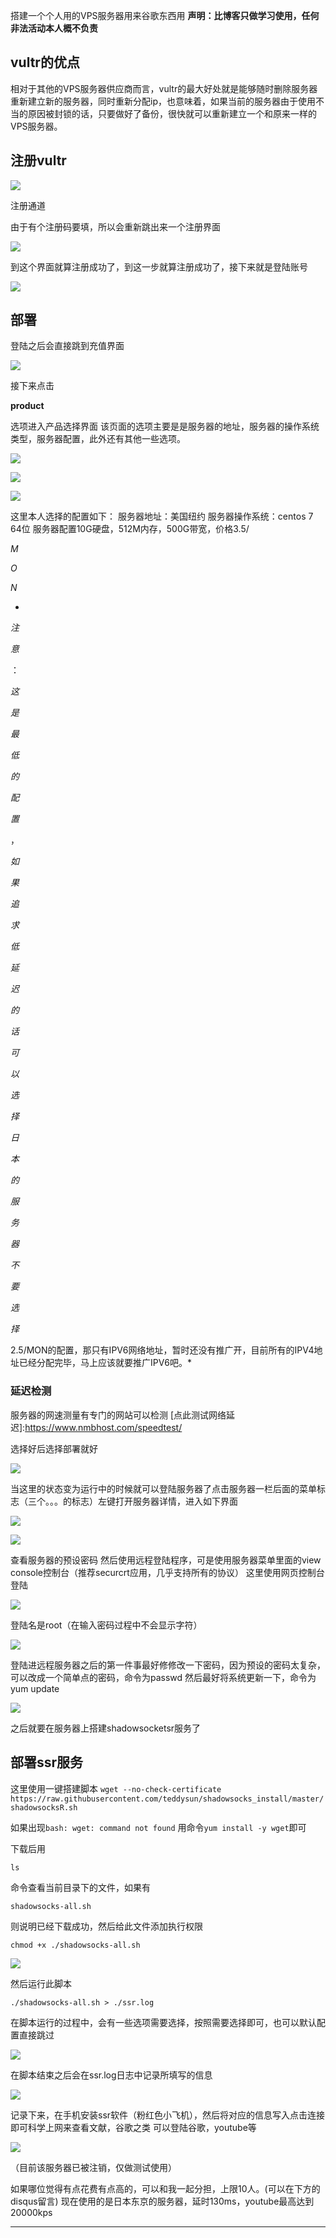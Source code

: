 搭建一个个人用的VPS服务器用来谷歌东西用 **声明：比博客只做学习使用，任何非法活动本人概不负责**

## vultr的优点

相对于其他的VPS服务器供应商而言，vultr的最大好处就是能够随时删除服务器重新建立新的服务器，同时重新分配ip，也意味着，如果当前的服务器由于使用不当的原因被封锁的话，只要做好了备份，很快就可以重新建立一个和原来一样的VPS服务器。

## 注册vultr

[![](https://www.notion.so./搭建VPS服务器/注册通道界面.PNG)](https://www.notion.so./搭建VPS服务器/注册通道界面.PNG)

注册通道

由于有个注册码要填，所以会重新跳出来一个注册界面

[![](https://www.notion.so./搭建VPS服务器/注册通道界面2.PNG)](https://www.notion.so./搭建VPS服务器/注册通道界面2.PNG)

到这个界面就算注册成功了，到这一步就算注册成功了，接下来就是登陆账号

[![](https://www.notion.so./搭建VPS服务器/注册通道界面3.PNG)](https://www.notion.so./搭建VPS服务器/注册通道界面3.PNG)

## 部署

登陆之后会直接跳到充值界面

[![](https://www.notion.so./搭建VPS服务器/支付.PNG)](https://www.notion.so./搭建VPS服务器/支付.PNG)

接下来点击

**product**

选项进入产品选择界面 该页面的选项主要是是服务器的地址，服务器的操作系统类型，服务器配置，此外还有其他一些选项。

[![](https://www.notion.so./搭建VPS服务器/服务器位置.PNG)](https://www.notion.so./搭建VPS服务器/服务器位置.PNG)

[![](https://www.notion.so./搭建VPS服务器/操作系统类型.PNG)](https://www.notion.so./搭建VPS服务器/操作系统类型.PNG)

[![](https://www.notion.so./搭建VPS服务器/服务器配置.PNG)](https://www.notion.so./搭建VPS服务器/服务器配置.PNG)

这里本人选择的配置如下： 服务器地址：美国纽约 服务器操作系统：centos 7 64位 服务器配置10G硬盘，512M内存，500G带宽，价格3.5/

_M_

_O_

_N_

*

_注_

_意_

：

_这_

_是_

_最_

_低_

_的_

_配_

_置_

，

_如_

_果_

_追_

_求_

_低_

_延_

_迟_

_的_

_话_

_可_

_以_

_选_

_择_

_日_

_本_

_的_

_服_

_务_

_器_

_不_

_要_

_选_

_择_

2.5/MON的配置，那只有IPV6网络地址，暂时还没有推广开，目前所有的IPV4地址已经分配完毕，马上应该就要推广IPV6吧。*

### 延迟检测

服务器的网速测量有专门的网站可以检测 [点此测试网络延迟]:https://www.nmbhost.com/speedtest/

选择好后选择部署就好

[![](https://www.notion.so./搭建VPS服务器/部署中.PNG)](https://www.notion.so./搭建VPS服务器/部署中.PNG)

当这里的状态变为运行中的时候就可以登陆服务器了点击服务器一栏后面的菜单标志（三个。。。的标志）左键打开服务器详情，进入如下界面

[![](https://www.notion.so./搭建VPS服务器/管理.PNG)](https://www.notion.so./搭建VPS服务器/管理.PNG)

[![](https://www.notion.so./搭建VPS服务器/详情.PNG)](https://www.notion.so./搭建VPS服务器/详情.PNG)

查看服务器的预设密码 然后使用远程登陆程序，可是使用服务器菜单里面的view console控制台（推荐securcrt应用，几乎支持所有的协议） 这里使用网页控制台登陆

[![](https://www.notion.so./搭建VPS服务器/登陆服务器.PNG)](https://www.notion.so./搭建VPS服务器/登陆服务器.PNG)

登陆名是root（在输入密码过程中不会显示字符）

[![](https://www.notion.so./搭建VPS服务器/登陆服务器.PNG)](https://www.notion.so./搭建VPS服务器/登陆服务器.PNG)

登陆进远程服务器之后的第一件事最好修修改一下密码，因为预设的密码太复杂，可以改成一个简单点的密码，命令为passwd 然后最好将系统更新一下，命令为 yum update

[![](https://www.notion.so./搭建VPS服务器/预备.PNG)](https://www.notion.so./搭建VPS服务器/预备.PNG)

之后就要在服务器上搭建shadowsocketsr服务了

## 部署ssr服务

这里使用一键搭建脚本 `wget --no-check-certificate https://raw.githubusercontent.com/teddysun/shadowsocks_install/master/shadowsocksR.sh`

如果出现`bash: wget: command not found` 用命令`yum install -y wget`即可

下载后用

```Plain
ls
```

命令查看当前目录下的文件，如果有

```Plain
shadowsocks-all.sh
```

则说明已经下载成功，然后给此文件添加执行权限

```Plain
chmod +x ./shadowsocks-all.sh
```

[![](https://www.notion.so./搭建VPS服务器/安装1.PNG)](https://www.notion.so./搭建VPS服务器/安装1.PNG)

然后运行此脚本

```Plain
./shadowsocks-all.sh > ./ssr.log
```

在脚本运行的过程中，会有一些选项需要选择，按照需要选择即可，也可以默认配置直接跳过

[![](https://www.notion.so./搭建VPS服务器/安装2.PNG)](https://www.notion.so./搭建VPS服务器/安装2.PNG)

在脚本结束之后会在ssr.log日志中记录所填写的信息

[![](https://www.notion.so./搭建VPS服务器/信息.PNG)](https://www.notion.so./搭建VPS服务器/信息.PNG)

记录下来，在手机安装ssr软件（粉红色小飞机），然后将对应的信息写入点击连接即可科学上网来查看文献，谷歌之类 可以登陆谷歌，youtube等

[![](https://www.notion.so./搭建VPS服务器/效果.PNG)](https://www.notion.so./搭建VPS服务器/效果.PNG)

（目前该服务器已被注销，仅做测试使用）

如果哪位觉得有点花费有点高的，可以和我一起分担，上限10人。(可以在下方的disqus留言) 现在使用的是日本东京的服务器，延时130ms，youtube最高达到20000kps

---